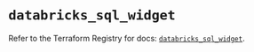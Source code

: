 # `databricks_sql_widget`

Refer to the Terraform Registry for docs: [`databricks_sql_widget`](https://registry.terraform.io/providers/databricks/databricks/1.79.0/docs/resources/sql_widget).
